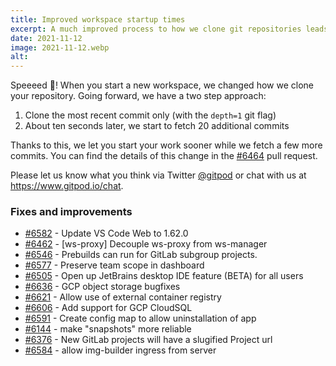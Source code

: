 ```yaml
---
title: Improved workspace startup times
excerpt: A much improved process to how we clone git repositories leads to faster workspace startups.
date: 2021-11-12
image: 2021-11-12.webp
alt:
---
```


<script>
  import Contributors from "$lib/components/changelog/contributors.svelte";
</script>

Speeeed 🚀! When you start a new workspace, we changed how we clone your repository. Going forward, we have a two step approach:

1. Clone the most recent commit only (with the `depth=1` git flag)
1. About ten seconds later, we start to fetch 20 additional commits

Thanks to this, we let you start your work sooner while we fetch a few more commits. You can find the details of this change in the [#6464](https://github.com/gitpod-io/gitpod/pull/6464) pull request.

Please let us know what you think via Twitter [@gitpod](https://twitter.com/gitpod) or chat with us at https://www.gitpod.io/chat.

<p><Contributors usernames="JanKoehnlein,akosyakov,aledbf,corneliusludmann,csweichel,geropl,iQQBot,jeanp413,svenefftinge" /></p>

### Fixes and improvements

- [#6582](https://github.com/gitpod-io/gitpod/pull/6582) - Update VS Code Web to 1.62.0 <Contributors usernames="corneliusludmann,jeanp413" />
- [#6462](https://github.com/gitpod-io/gitpod/pull/6462) - [ws-proxy] Decouple ws-proxy from ws-manager <Contributors usernames="JanKoehnlein,akosyakov,aledbf,corneliusludmann,csweichel,geropl" />
- [#6546](https://github.com/gitpod-io/gitpod/pull/6546) - Prebuilds can run for GitLab subgroup projects. <Contributors usernames="JanKoehnlein,gtsiolis,jldec,laushinka,svenefftinge" />
- [#6577](https://github.com/gitpod-io/gitpod/pull/6577) - Preserve team scope in dashboard <Contributors usernames="gtsiolis,laushinka" />
- [#6505](https://github.com/gitpod-io/gitpod/pull/6505) - Open up JetBrains desktop IDE feature (BETA) for all users <Contributors usernames="corneliusludmann,laushinka" />
- [#6636](https://github.com/gitpod-io/gitpod/pull/6636) - GCP object storage bugfixes <Contributors usernames="MrSimonEmms,csweichel" />
- [#6621](https://github.com/gitpod-io/gitpod/pull/6621) - Allow use of external container registry <Contributors usernames="MrSimonEmms,csweichel" />
- [#6606](https://github.com/gitpod-io/gitpod/pull/6606) - Add support for GCP CloudSQL <Contributors usernames="MrSimonEmms,csweichel" />
- [#6591](https://github.com/gitpod-io/gitpod/pull/6591) - Create config map to allow uninstallation of app <Contributors usernames="MrSimonEmms,csweichel" />
- [#6144](https://github.com/gitpod-io/gitpod/pull/6144) - make "snapshots" more reliable <Contributors usernames="JanKoehnlein,akosyakov,csweichel,geropl,gtsiolis,shaal" />
- [#6376](https://github.com/gitpod-io/gitpod/pull/6376) - New GitLab projects will have a slugified Project url <Contributors usernames="AlexTugarev,JanKoehnlein,gtsiolis,jldec,laushinka" />
- [#6584](https://github.com/gitpod-io/gitpod/pull/6584) - allow img-builder ingress from server <Contributors usernames="MrSimonEmms,csweichel" />
